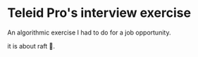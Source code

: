 # Teleid Pro's interview exercise

An algorithmic exercise I had to do for a job opportunity.

it is about raft 🚢.
